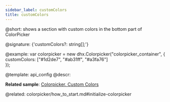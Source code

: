 ```yaml
---
sidebar_label: customColors
title: customColors
---          
```


@short: shows a section with custom colors in the bottom part of ColorPicker

@signature: {'customColors?: string[];'}

@example: 
var colorpicker = new dhx.Colorpicker("colorpicker_container", {
	customColors: ["#1d2de7", "#ab31ff", "#a3fa76"]					
});

@template:	api_config
@descr: 

**Related sample**: [Colorpicker. Custom Colors](https://snippet.dhtmlx.com/zf88vxd1)

@related: colorpicker/how_to_start.md#initialize-colorpicker
